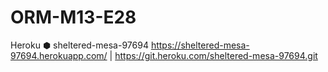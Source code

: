 # ORM-M13-E28
Heroku ⬢ sheltered-mesa-97694
https://sheltered-mesa-97694.herokuapp.com/ | https://git.heroku.com/sheltered-mesa-97694.git
